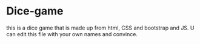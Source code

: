 # Dice-game
this is a dice game that is made up from html, CSS and bootstrap and JS.
U can edit this file with your own names and convince.
